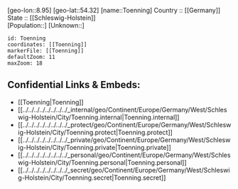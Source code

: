 ﻿---
location: [54.32,8.95] 
mapzoom: [7,12] 
mapmarker: city 
type: City
tags:
- geo/City


SpocWebEntityId: 35085
isDeleted: false
confidential: public

---
[geo-lon::8.95] 
[geo-lat::54.32] 
[name::Toenning] 
Country :: [[Germany]]  
State :: [[Schleswig-Holstein]]  
[Population::] 
[Unknown::] 


```leaflet
id: Toenning
coordinates: [[Toenning]] 
markerFile: [[Toenning]] 
defaultZoom: 11 
maxZoom: 18
```


## Confidential Links & Embeds: 
- [[Toenning|Toenning]]  
- [[../../../../../../../../_internal/geo/Continent/Europe/Germany/West/Schleswig-Holstein/City/Toenning.internal|Toenning.internal]] 
- [[../../../../../../../../_protect/geo/Continent/Europe/Germany/West/Schleswig-Holstein/City/Toenning.protect|Toenning.protect]] 
- [[../../../../../../../../_private/geo/Continent/Europe/Germany/West/Schleswig-Holstein/City/Toenning.private|Toenning.private]] 
- [[../../../../../../../../_personal/geo/Continent/Europe/Germany/West/Schleswig-Holstein/City/Toenning.personal|Toenning.personal]] 
- [[../../../../../../../../_secret/geo/Continent/Europe/Germany/West/Schleswig-Holstein/City/Toenning.secret|Toenning.secret]] 
